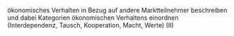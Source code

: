 
ökonomisches Verhalten in Bezug auf andere Marktteilnehmer beschreiben und dabei
Kategorien ökonomischen Verhaltens einordnen (Interdependenz, Tausch, Kooperation,
Macht, Werte) (II)